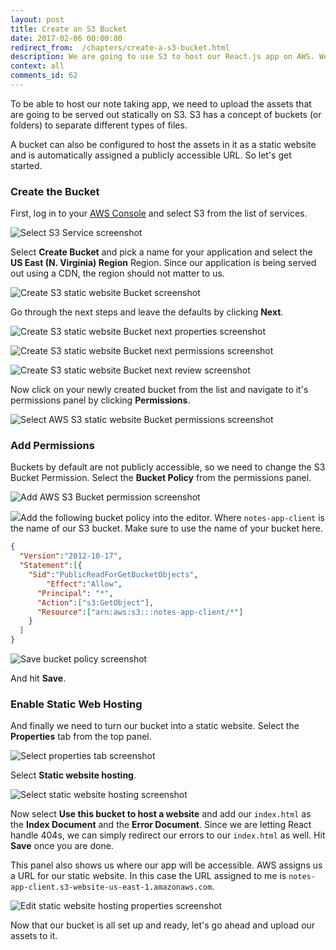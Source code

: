 ```yaml
---
layout: post
title: Create an S3 Bucket
date: 2017-02-06 00:00:00
redirect_from:  /chapters/create-a-s3-bucket.html
description: We are going to use S3 to host our React.js app on AWS. We first need to configure our S3 bucket with the correct Bucket Policy and enable Static Web Hosting through the AWS console before we can upload our app.
context: all
comments_id: 62
---
```


To be able to host our note taking app, we need to upload the assets that are going to be served out statically on S3. S3 has a concept of buckets (or folders) to separate different types of files.

A bucket can also be configured to host the assets in it as a static website and is automatically assigned a publicly accessible URL. So let's get started.

### Create the Bucket

First, log in to your [AWS Console](https://console.aws.amazon.com) and select S3 from the list of services.

![Select S3 Service screenshot](/assets/select-s3-service.png)

Select **Create Bucket** and pick a name for your application and select the **US East (N. Virginia) Region** Region. Since our application is being served out using a CDN, the region should not matter to us.

![Create S3 static website Bucket screenshot](/assets/create-s3-bucket.png)

Go through the next steps and leave the defaults by clicking **Next**.

![Create S3 static website Bucket next properties screenshot](/assets/create-s3-bucket-next-properties.png)

![Create S3 static website Bucket next permissions screenshot](/assets/create-s3-bucket-next-permissions.png)

![Create S3 static website Bucket next review screenshot](/assets/create-s3-bucket-next-review.png)

Now click on your newly created bucket from the list and navigate to it's permissions panel by clicking **Permissions**.

![Select AWS S3 static website Bucket permissions screenshot](/assets/select-bucket-permissions.png)

### Add Permissions

Buckets by default are not publicly accessible, so we need to change the S3 Bucket Permission. Select the **Bucket Policy** from the permissions panel.

![Add AWS S3 Bucket permission screenshot](/assets/add-bucket-policy.png)

<img class="code-marker" src="/assets/s.png" />Add the following bucket policy into the editor. Where `notes-app-client` is the name of our S3 bucket. Make sure to use the name of your bucket here.

``` json
{
  "Version":"2012-10-17",
  "Statement":[{
	"Sid":"PublicReadForGetBucketObjects",
        "Effect":"Allow",
	  "Principal": "*",
      "Action":["s3:GetObject"],
      "Resource":["arn:aws:s3:::notes-app-client/*"]
    }
  ]
}
```

![Save bucket policy screenshot](/assets/save-bucket-policy.png)

And hit **Save**.

### Enable Static Web Hosting

And finally we need to turn our bucket into a static website. Select the **Properties** tab from the top panel.

![Select properties tab screenshot](/assets/select-bucket-properties.png)

Select **Static website hosting**. 

![Select static website hosting screenshot](/assets/select-static-website-hosting.png)

Now select **Use this bucket to host a website** and add our `index.html` as the **Index Document** and the **Error Document**. Since we are letting React handle 404s, we can simply redirect our errors to our `index.html` as well. Hit **Save** once you are done.

This panel also shows us where our app will be accessible. AWS assigns us a URL for our static website. In this case the URL assigned to me is `notes-app-client.s3-website-us-east-1.amazonaws.com`.

![Edit static website hosting properties screenshot](/assets/edit-static-web-hosting-properties.png)

Now that our bucket is all set up and ready, let's go ahead and upload our assets to it.
